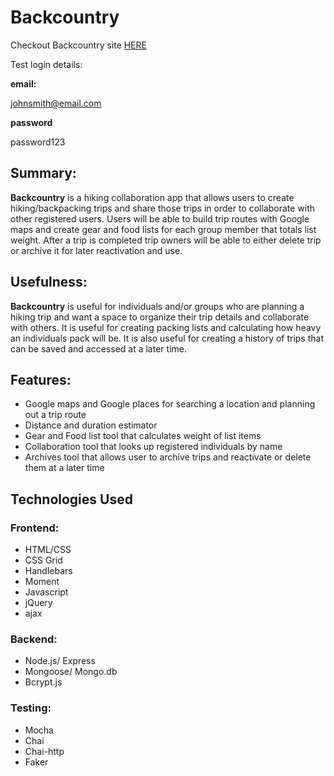 # Backcountry 

Checkout Backcountry site [HERE](https://protected-beach-53100.herokuapp.com/)

Test login details:

**email:**

johnsmith@email.com

**password**

password123

## Summary:

**Backcountry** is a hiking collaboration app that allows users to create hiking/backpacking trips and share those trips in order to collaborate with other registered users. Users will be able to build trip routes with Google maps and create gear and food lists for each group member that totals list weight. After a trip is completed trip owners will be able to either delete trip or archive it for later reactivation and use. 

## Usefulness:

**Backcountry** is useful for individuals and/or groups who are planning a hiking trip and want a space to organize their trip details and collaborate with others. It is useful for creating packing lists and calculating how heavy an individuals pack will be. It is also useful for creating a history of trips that can be saved and accessed at a later time. 

## Features:

- Google maps and Google places for searching a location and planning out a trip route
- Distance and duration estimator
- Gear and Food list tool that calculates weight of list items
- Collaboration tool that looks up registered individuals by name
- Archives tool that allows user to archive trips and reactivate or delete them at a later time

## Technologies Used

### Frontend:
- HTML/CSS
- CSS Grid
- Handlebars 
- Moment
- Javascript
- jQuery
- ajax

### Backend:
- Node.js/ Express
- Mongoose/ Mongo.db
- Bcrypt.js

### Testing:
- Mocha
- Chai
- Chai-http
- Faker
